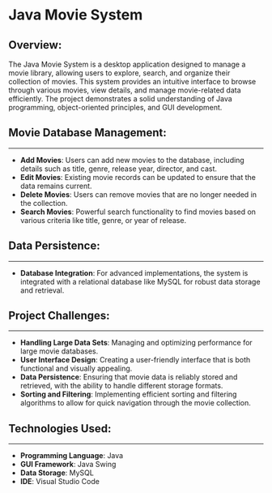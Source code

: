 # Java Movie System

## Overview:
The Java Movie System is a desktop application designed to manage a movie library, allowing users to explore, search, and organize their collection of movies. This system provides an intuitive interface to browse through various movies, view details, and manage movie-related data efficiently. The project demonstrates a solid understanding of Java programming, object-oriented principles, and GUI development.

## Movie Database Management:
---------------------------
- **Add Movies**: Users can add new movies to the database, including details such as title, genre, release year, director, and cast.
- **Edit Movies**: Existing movie records can be updated to ensure that the data remains current.
- **Delete Movies**: Users can remove movies that are no longer needed in the collection.
- **Search Movies**: Powerful search functionality to find movies based on various criteria like title, genre, or year of release.

## Data Persistence:
----------------
- **Database Integration**: For advanced implementations, the system is integrated with a relational database like MySQL for robust data storage and retrieval.

## Project Challenges:
-------------------
- **Handling Large Data Sets**: Managing and optimizing performance for large movie databases.
- **User Interface Design**: Creating a user-friendly interface that is both functional and visually appealing.
- **Data Persistence**: Ensuring that movie data is reliably stored and retrieved, with the ability to handle different storage formats.
- **Sorting and Filtering**: Implementing efficient sorting and filtering algorithms to allow for quick navigation through the movie collection.

## Technologies Used:
---------------------
- **Programming Language**: Java
- **GUI Framework**: Java Swing
- **Data Storage**: MySQL
- **IDE**: Visual Studio Code

